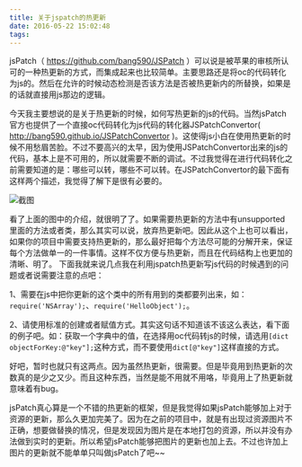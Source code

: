 ```yaml
---
title: 关于jspatch的热更新
date: 2016-05-22 15:02:48
tags:
---
```

jsPatch（ https://github.com/bang590/JSPatch ）可以说是被苹果的审核所认可的一种热更新的方式，而集成起来也比较简单。主要思路还是将oc的代码转化为js的。然后在允许的时候动态检测是否该方法是否被热更新内的所替换，如果是的话就直接用js那边的逻辑。

今天我主要想说的是关于热更新的时候，如何写热更新的js的代码。当然jsPatch官方也提供了一个直接oc代码转化为js代码的转化器JSPatchConvertor( http://bang590.github.io/JSPatchConvertor )。这使得js小白在使用热更新的时候不用愁眉苦脸。不过不要高兴的太早，因为使用JSPatchConvertor出来的js的代码，基本上是不可用的，所以就需要不断的调试。不过我觉得在进行代码转化之前需要知道的是：哪些可以转，哪些不可以转。在JSPatchConvertor的最下面有这样两个描述，我觉得了解下是很有必要的。 

![截图](http://7xrcp9.com1.z0.glb.clouddn.com/blogblog0522.png?imageView2/2/w/800/q/75)

看了上面的图中的介绍，就很明了了。如果需要热更新的方法中有unsupported里面的方法或者类，那么其实可以说，放弃热更新吧。因此从这个上也可以看出，如果你的项目中需要支持热更新的，那么最好把每个方法尽可能的分解开来，保证每个方法做单一的一件事情。这样不仅方便与热更新，而且在代码结构上也更加的清晰、明了。
下面我就来说几点我在利用jspatch热更新写js代码的时候遇到的问题或者说需要注意的点吧：

1、需要在js中把你更新的这个类中的所有用到的类都要列出来，如：`require('NSArray');`、`require('HelloObject');`。

2、请使用标准的创建或者赋值方式。其实这句话不知道该不该这么表达，看下面的例子吧。如：获取一个字典中的值，在选择用oc代码转js的时候，请选用`[dict objectForKey:@"key"];`这种方式，而不要使用`dict[@"key"]`这样直接的方式。

好吧，暂时也就只有这两点。因为虽然热更新，很需要。但是毕竟用到热更新的次数真的是少之又少。而且这种东西，当然是能不用就不用咯，毕竟用上了热更新就意味着有bug。

jsPatch真心算是一个不错的热更新的框架，但是我觉得如果jsPatch能够加上对于资源的更新，那么久更加完美了。因为在之前的项目中，就是有出现过资源图片不正确，想要做替换的情况，但是发现因为图片是在本地打包的资源，所以并没有办法做到实时的更新。所以希望jsPatch能够把图片的更新也加上去。不过也许加上图片的更新就不能单单只叫做jsPatch了吧~~

